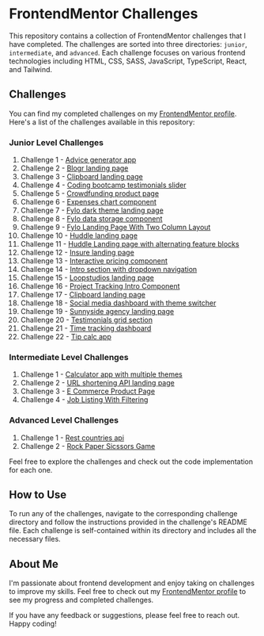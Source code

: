 # FrontendMentor Challenges

This repository contains a collection of FrontendMentor challenges that I have completed. The challenges are sorted into three directories: `junior`, `intermediate`, and `advanced`. Each challenge focuses on various frontend technologies including HTML, CSS, SASS, JavaScript, TypeScript, React, and Tailwind.

## Challenges

You can find my completed challenges on my [FrontendMentor profile](https://www.frontendmentor.io/profile/abdraoufx). Here's a list of the challenges available in this repository:

### Junior Level Challenges

1. Challenge 1 - [Advice generator app](junior/advice_generator_app)
2. Challenge 2 - [Blogr landing page](junior/blogr_landing_page)
3. Challenge 3 - [Clipboard landing page](junior/clipboard_landing_page)
4. Challenge 4 - [Coding bootcamp testimonials slider](junior/coding_bootcamp_testimonials_slider)
5. Challenge 5 - [Crowdfunding product page](junior/crowdfunding_product_page)
6. Challenge 6 - [Expenses chart component](junior/expenses_chart_component)
7. Challenge 7 - [Fylo dark theme landing page](junior/fylo_dark_theme_landing_page)
8. Challenge 8 - [Fylo data storage component](junior/fylo_data_storage_component)
9. Challenge 9 - [Fylo Landing Page With Two Column Layout](junior/fylo_landing_page_with_two_column)
10. Challenge 10 - [Huddle landing page](junior/huddle_landing_page)
11. Challenge 11 - [Huddle Landing page with alternating feature blocks](junior//huddle_landing_page_with_alternating_feature_blocks)
12. Challenge 12 - [Insure landing page](junior/insure_landing_page)
13. Challenge 13 - [Interactive pricing component](junior/interactive_pricing_component)
14. Challenge 14 - [Intro section with dropdown navigation](junior/intro_section_with_dropdown_navigation)
15. Challenge 15 - [Loopstudios landing page](junior/loopstudios_landing_page)
16. Challenge 16 - [Project Tracking Intro Component](junior/pricing_with_toggle)
17. Challenge 17 - [Clipboard landing page](junior/project_tracking_intro_component)
18. Challenge 18 - [Social media dashboard with theme switcher](junior/social_media_dashboard_with_theme_switcher)
19. Challenge 19 - [Sunnyside agency landing page](junior/sunnyside_agency_landing_page)
20. Challenge 20 - [Testimonials grid section](junior/testimonials_grid_section)
21. Challenge 21 - [Time tracking dashboard](junior/time_tracking_dashboard)
22. Challenge 22 - [Tip calc app](junior/tip_calc_app)

### Intermediate Level Challenges

1. Challenge 1 - [Calculator app with multiple themes](intermediate/Calculator_App)
2. Challenge 2 - [URL shortening API landing page](intermediate/URL_shortening_API_landing_page)
3. Challenge 3 - [E Commerce Product Page](intermediate/E-Commerce_product_page)
4. Challenge 4 - [Job Listing With Filtering](intermediate/job-listing-with-filtering)

### Advanced Level Challenges

1. Challenge 1 - [Rest countries api](advanced/rest_countries_api)
2. Challenge 2 - [Rock Paper Sicssors Game](advanced/rock_paper_scissors_game)

Feel free to explore the challenges and check out the code implementation for each one.

## How to Use

To run any of the challenges, navigate to the corresponding challenge directory and follow the instructions provided in the challenge's README file. Each challenge is self-contained within its directory and includes all the necessary files.

## About Me

I'm passionate about frontend development and enjoy taking on challenges to improve my skills. Feel free to check out my [FrontendMentor profile](https://www.frontendmentor.io/profile/abdraoufx) to see my progress and completed challenges.

If you have any feedback or suggestions, please feel free to reach out. Happy coding!
